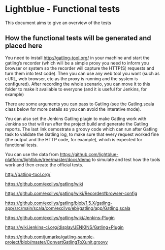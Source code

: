 Lightblue - Functional tests
=====================

This document aims to give an overview of the tests


How the functional tests will  be generated and placed here
-----------------------------------------------------------

You need to install http://gatling-tool.org/ in your machine and start the gatling’s recorder (which will be a simple proxy you need to inform you browser or system so the recorder will capture the HTTP(S) requests and turn them into test code). Then you can use any web tool you want (such as cURL, web browser, etc as the proxy is running and the system is configured). After recording the whole scenario, you can move it to this folder to make it available to everyone (and it is useful for Jenkins, for example)

There are some arguments you can pass to Gatling (see the Gatling.scala class below for more details so you can avoid the interative mode). 

You can also set the Jenkins Gatling plugin to make Gatling work with Jenkins so that will run after the project build and generate the Gatling reports. The last link demostrate a groovy code which can run after Gatling task to validate the Gatling log, to make sure that every request worked fine (the output and the HTTP code, for example), which is expected for functional tests.

You can use the data from https://github.com/lightblue-platform/lightblue/tree/master/docs/demo to simulate and test how the tools work and then create the official tests.


http://gatling-tool.org/

https://github.com/excilys/gatling/wiki

https://github.com/excilys/gatling/wiki/Recorder#browser-config

https://github.com/excilys/gatling/blob/1.5.X/gatling-app/src/main/scala/com/excilys/ebi/gatling/app/Gatling.scala

https://github.com/excilys/gatling/wiki/Jenkins-Plugin

https://wiki.jenkins-ci.org/display/JENKINS/Gatling+Plugin

https://github.com/jumarko/gatling-sample-project/blob/master/ConvertGatlingToXunit.groovy
